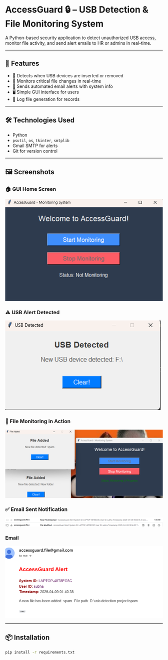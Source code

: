 # AccessGuard 🔒 – USB Detection & File Monitoring System

A Python-based security application to detect unauthorized USB access, monitor file activity, and send alert emails to HR or admins in real-time.

---

## 🚀 Features

- 🔌 Detects when USB devices are inserted or removed
- 📝 Monitors critical file changes in real-time
- 📧 Sends automated email alerts with system info
- 🖥️ Simple GUI interface for users
- 📄 Log file generation for records

---

## 🛠️ Technologies Used

- Python
- `psutil`, `os`, `tkinter`, `smtplib`
- Gmail SMTP for alerts
- Git for version control

---

## 🖼️ Screenshots

### 🏠 GUI Home Screen
![GUI Home](screenshots/gui_home.png)

### ⚠️ USB Alert Detected
![USB Alert](screenshots/USB_detection.png)

### 📂 File Monitoring in Action
![File Monitoring](screenshots/file_monitoring.png)

### ✅ Email Sent Notification
![Email Sent](screenshots/email_sent.png)

### Email
![Email](screenshots/email.png)

---

## 📦 Installation

```bash
pip install -r requirements.txt
